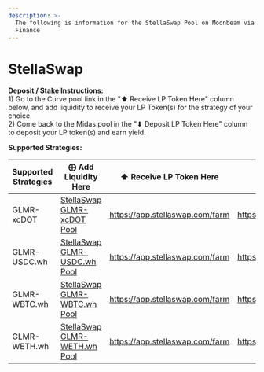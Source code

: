 ```yaml
---
description: >-
  The following is information for the StellaSwap Pool on Moonbeam via Beefy
  Finance
---
```


# StellaSwap

**Deposit / Stake Instructions:**\
1\) Go to the Curve pool link in the "⬆️ Receive LP Token Here" column below, and add liquidity to receive your LP Token(s) for the strategy of your choice.\
2\) Come back to the Midas pool in the "⬇ Deposit LP Token Here" column to deposit your LP token(s) and earn yield.

**Supported Strategies:**

<table><thead><tr><th width="203.7142857142857">Supported Strategies</th><th>⨁ Add Liquidity Here</th><th width="159" align="center">⬆️ Receive LP Token Here</th><th width="150">⬇ Deposit LP Token Here</th><th>Strategy Documentation</th></tr></thead><tbody><tr><td>GLMR-xcDOT</td><td><a href="https://app.stellaswap.com/exchange/add/ETH/0xFfFFfFff1FcaCBd218EDc0EbA20Fc2308C778080">StellaSwap GLMR-xcDOT Pool</a></td><td align="center"><a href="https://app.stellaswap.com/farm">https://app.stellaswap.com/farm</a></td><td><a href="https://app.midascapital.xyz/1284/pool/2">https://app.midascapital.xyz/1284/pool/2</a></td><td><a href="https://docs.stellaswap.com/tokenomics/staking-and-locking">https://docs.stellaswap.com/tokenomics/staking-and-locking</a></td></tr><tr><td>GLMR-USDC.wh</td><td><a href="https://app.stellaswap.com/exchange/add/0x931715FEE2d06333043d11F658C8CE934aC61D0c/ETH">StellaSwap GLMR-USDC.wh Pool</a></td><td align="center"><a href="https://app.stellaswap.com/farm">https://app.stellaswap.com/farm</a></td><td><a href="https://app.midascapital.xyz/1284/pool/2">https://app.midascapital.xyz/1284/pool/2</a></td><td><a href="https://docs.stellaswap.com/tokenomics/staking-and-locking">https://docs.stellaswap.com/tokenomics/staking-and-locking</a></td></tr><tr><td>GLMR-WBTC.wh</td><td><a href="https://app.stellaswap.com/exchange/add/0xE57eBd2d67B462E9926e04a8e33f01cD0D64346D/ETH">StellaSwap GLMR-WBTC.wh Pool</a></td><td align="center"><a href="https://app.stellaswap.com/farm">https://app.stellaswap.com/farm</a></td><td><a href="https://app.midascapital.xyz/1284/pool/2">https://app.midascapital.xyz/1284/pool/2</a></td><td><a href="https://docs.stellaswap.com/tokenomics/staking-and-locking">https://docs.stellaswap.com/tokenomics/staking-and-locking</a></td></tr><tr><td>GLMR-WETH.wh</td><td><a href="https://app.stellaswap.com/exchange/add/0xab3f0245B83feB11d15AAffeFD7AD465a59817eD/ETH">StellaSwap GLMR-WETH.wh Pool</a></td><td align="center"><a href="https://app.stellaswap.com/farm">https://app.stellaswap.com/farm</a></td><td><a href="https://app.midascapital.xyz/1284/pool/2">https://app.midascapital.xyz/1284/pool/2</a></td><td><a href="https://docs.stellaswap.com/tokenomics/staking-and-locking">https://docs.stellaswap.com/tokenomics/staking-and-locking</a></td></tr></tbody></table>


